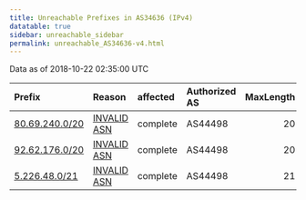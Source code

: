 ```yaml
---
title: Unreachable Prefixes in AS34636 (IPv4)
datatable: true
sidebar: unreachable_sidebar
permalink: unreachable_AS34636-v4.html
---
```


Data as of 2018-10-22 02:35:00 UTC


<div class="datatable-begin"></div>

| Prefix                                                 | Reason                                                                                                | affected   | Authorized AS   |   MaxLength | Anchor                                         |   unreachable /24s |
|:-------------------------------------------------------|:------------------------------------------------------------------------------------------------------|:-----------|:----------------|------------:|:-----------------------------------------------|-------------------:|
| [80.69.240.0/20](https://stat.ripe.net/80.69.240.0/20) | [INVALID ASN](https://rpki-validator.ripe.net/announcement-preview?asn=AS34636&prefix=80.69.240.0/20) | complete   | AS44498         |          20 | [RIPE](unreachable_RIPE_NCC_RPKI_Root-v4.html) |                 16 |
| [92.62.176.0/20](https://stat.ripe.net/92.62.176.0/20) | [INVALID ASN](https://rpki-validator.ripe.net/announcement-preview?asn=AS34636&prefix=92.62.176.0/20) | complete   | AS44498         |          20 | [RIPE](unreachable_RIPE_NCC_RPKI_Root-v4.html) |                 16 |
| [5.226.48.0/21](https://stat.ripe.net/5.226.48.0/21)   | [INVALID ASN](https://rpki-validator.ripe.net/announcement-preview?asn=AS34636&prefix=5.226.48.0/21)  | complete   | AS44498         |          21 | [RIPE](unreachable_RIPE_NCC_RPKI_Root-v4.html) |                  8 |

<div class="datatable-end"></div>